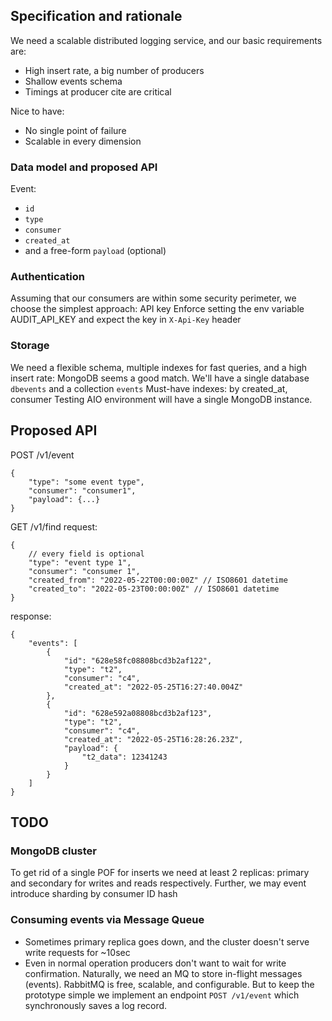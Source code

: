 ## Specification and rationale

We need a scalable distributed logging service, and our basic requirements are:
* High insert rate, a big number of producers
* Shallow events schema
* Timings at producer cite are critical

Nice to have:
* No single point of failure
* Scalable in every dimension

### Data model and proposed API
Event:
* `id`
* `type`
* `consumer`
* `created_at`
* and a free-form `payload` (optional)

### Authentication
Assuming that our consumers are within some security perimeter, we choose the simplest approach: API key
Enforce setting the env variable AUDIT_API_KEY and expect the key in `X-Api-Key` header

### Storage
We need a flexible schema, multiple indexes for fast queries, and a high insert rate: MongoDB seems a good match.
We'll have a single database `dbevents` and a collection `events`
Must-have indexes: by created_at, consumer
Testing AIO environment will have a single MongoDB instance.

## Proposed API
POST /v1/event
```
{
    "type": "some event type",
    "consumer": "consumer1",
    "payload": {...}
}
```

GET /v1/find
request:
```
{
    // every field is optional
    "type": "event type 1",
    "consumer": "consumer 1",
    "created_from": "2022-05-22T00:00:00Z" // ISO8601 datetime
    "created_to": "2022-05-23T00:00:00Z" // ISO8601 datetime
}
```
response:
```
{
    "events": [
        {
            "id": "628e58fc08808bcd3b2af122",
            "type": "t2",
            "consumer": "c4",
            "created_at": "2022-05-25T16:27:40.004Z"
        },
        {
            "id": "628e592a08808bcd3b2af123",
            "type": "t2",
            "consumer": "c4",
            "created_at": "2022-05-25T16:28:26.23Z",
            "payload": {
                "t2_data": 12341243
            }
        }
    ]
}
```

## TODO
### MongoDB cluster
To get rid of a single POF for inserts we need at least 2 replicas: primary and secondary for writes and reads respectively.
Further, we may event introduce sharding by consumer ID hash

### Consuming events via Message Queue
* Sometimes primary replica goes down, and the cluster doesn't serve write requests for ~10sec
* Even in normal operation producers don't want to wait for write confirmation.
Naturally, we need an MQ to store in-flight messages (events).
RabbitMQ is free, scalable, and configurable.
But to keep the prototype simple we implement an endpoint  `POST /v1/event` which synchronously saves a log record.
